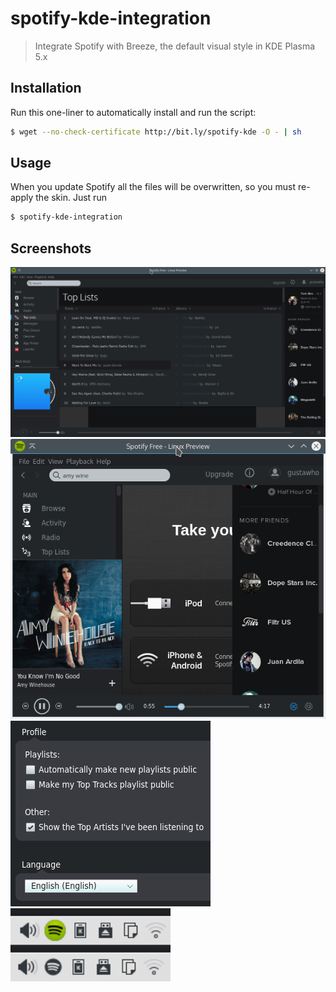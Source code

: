 # spotify-kde-integration

> Integrate Spotify with Breeze, the default visual style in KDE Plasma 5.x

## Installation

Run this one-liner to automatically install and run the script:

```bash
$ wget --no-check-certificate http://bit.ly/spotify-kde -O - | sh
```
## Usage

When you update Spotify all the files will be overwritten, so you must re-apply the skin. Just run

```bash
$ spotify-kde-integration
```
## Screenshots

![Main window](screenshots/main-window.png)
![Control bar](screenshots/playbar.png)
![Controls](screenshots/controls.png) ![Tray icon](screenshots/tray.png)
